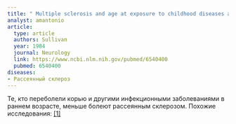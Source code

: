 ```yaml
---
title: " Multiple sclerosis and age at exposure to childhood diseases and animals: cases and their friends"
analyst: amantonio
article:
  type: article
  authors: Sullivan
  year: 1984
  journal: Neurology
  link: https://www.ncbi.nlm.nih.gov/pubmed/6540400
  pubmed: 6540400
diseases:
- Рассеянный склероз
---
```


Те, кто переболели корью и другими инфекционными заболеваниями в раннем возрасте, меньше болеют рассеянным склерозом. Похожие исследования: [[1]](https://www.ncbi.nlm.nih.gov/pubmed/3762950],[[2]==https://link.springer.com/article/10.1007/BF02361431)
